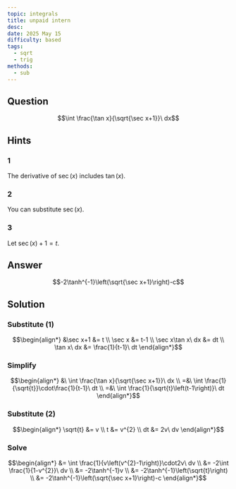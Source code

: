 ```yaml
---
topic: integrals
title: unpaid intern
desc: 
date: 2025 May 15
difficulty: based
tags:
  - sqrt
  - trig
methods:
  - sub
---
```



## Question
```math
\int \frac{\tan x}{\sqrt{\sec x+1}}\ dx
```


## Hints

### 1
The derivative of $\sec(x)$ includes $\tan(x)$.

### 2
You can substitute $\sec(x)$.

### 3
Let $\sec(x) + 1 = t$.


## Answer
```math
-2\tanh^{-1}\left(\sqrt{\sec x+1}\right)-c
```


## Solution

### Substitute (1)
```math
\begin{align*}
  &\sec x+1 &= t
  \\ \sec x &= t-1
  \\ \sec x\tan x\ dx &= dt
  \\ \tan x\ dx &= \frac{1}{t-1}\ dt
\end{align*}
```

### Simplify
```math
\begin{align*}
  &\ \int \frac{\tan x}{\sqrt{\sec x+1}}\ dx
  \\ =&\ \int \frac{1}{\sqrt{t}}\cdot\frac{1}{t-1}\ dt
  \\ =&\ \int \frac{1}{\sqrt{t}\left(t-1\right)}\ dt
\end{align*}
```

### Substitute (2)
```math
\begin{align*}
  \sqrt{t} &= v
  \\ t &= v^{2}
  \\ dt &= 2v\ dv
\end{align*}
```

### Solve
```math
\begin{align*}
  &= \int \frac{1}{v\left(v^{2}-1\right)}\cdot2v\ dv
  \\ &= -2\int \frac{1}{1-v^{2}}\ dv
  \\ &= -2\tanh^{-1}v
  \\ &= -2\tanh^{-1}\left(\sqrt{t}\right)
  \\ &= -2\tanh^{-1}\left(\sqrt{\sec x+1}\right)-c
\end{align*}
```
